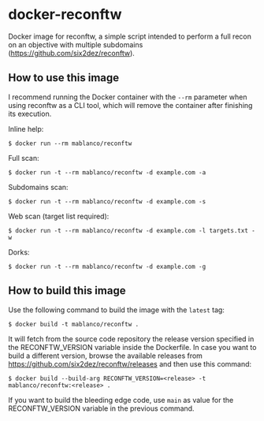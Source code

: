 # docker-reconftw

Docker image for reconftw, a simple script intended to perform a full recon on an objective with multiple subdomains (<https://github.com/six2dez/reconftw>).

## How to use this image

I recommend running the Docker container with the `--rm` parameter when using reconftw as a CLI tool, which will remove the container after finishing its execution.

Inline help:

    $ docker run --rm mablanco/reconftw

Full scan:

    $ docker run -t --rm mablanco/reconftw -d example.com -a

Subdomains scan:

    $ docker run -t --rm mablanco/reconftw -d example.com -s

Web scan (target list required):

    $ docker run -t --rm mablanco/reconftw -d example.com -l targets.txt -w

Dorks:

    $ docker run -t --rm mablanco/reconftw -d example.com -g

## How to build this image

Use the following command to build the image with the `latest` tag:

    $ docker build -t mablanco/reconftw .

It will fetch from the source code repository the release version specified in the RECONFTW_VERSION variable inside the Dockerfile. In case you want to build a different version, browse the available releases from <https://github.com/six2dez/reconftw/releases> and then use this command:

    $ docker build --build-arg RECONFTW_VERSION=<release> -t mablanco/reconftw:<release> .

If you want to build the bleeding edge code, use `main` as value for the RECONFTW_VERSION variable in the previous command.
